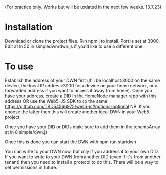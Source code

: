 (For practice only. Works but will be updated in the next few weeks. 13.7.23)

# Installation 
Download or clone the project files. Run npm i to install.
Port is set at 3000. Edit at ln 50 in simpledwn/dwn.js if you'd like to use a different one.

# To use
Establish the address of your DWN first (it'll be localhost:3000 on the same device, the local IP address:3000 for a device on your home network, or a forwarded address if you want to access it away from home). Once you have your address, create a DID in the HomeNode manager repo with this address OR use the Web5-JS SDK to do the same https://github.com/TBD54566975/web5-js#options-optional NB. If you choose the latter then this will create another local DWN in your Web5 project.

Once you have your DID or DIDs make sure to add them in the tenantsArray at ln 8 simple/dwn.js 

Once this is done you can start the DWN with npm run startdwn 

You can write to your DWN now, but only if you address it to your own DID. If you want to write to your DWN from another DID (even if it's from another tenant) then you need to install a protocol to do this. There will be a way to set permissions in future.


